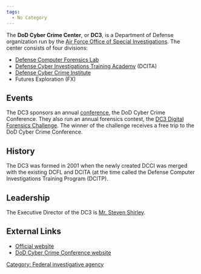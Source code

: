 ```yaml
---
tags:
  - No Category
---
```

The **DoD Cyber Crime Center**, or **DC3**, is a Department of Defense
organization run by the [Air Force Office of Special
Investigations](air_force_office_of_special_investigations.md).
The center consists of four divisions:

- [Defense Computer Forensics
  Lab](defense_computer_forensics_lab.md)
- [Defense Cyber Investigations Training
  Academy](defense_cyber_investigations_training_academy.md)
  (DCITA)
- [Defense Cyber Crime
  Institute](defense_cyber_crime_institute.md)
- Futures Exploration (FX)

## Events

The DC3 sponsors an annual [conference](conferences.md), the DoD
Cyber Crime Conference. They also run an annual forensics contest, the
[DC3 Digital Forensics
Challenge](dc3_digital_forensics_challenge.md). The winner of
the challenge receives a free trip to the DoD Cyber Crime Conference.

## History

The DC3 was formed in 2001 when the newly created DCCI was merged with
the existing DCFL and DCITA (at the time called the Defense Computer
Investigations Training Program (DCITP).

## Leadership

The Executive Director of the DC3 is [Mr. Steven
Shirley](http://www.af.mil/bios/bio.asp?bioID=8478).

## External Links

- [Official website](http://dc3.mil/)
- [DoD Cyber Crime Conference website](http://www.dodcybercrime.com/)

[Category: Federal investigative
agency](category:_federal_investigative_agency.md)